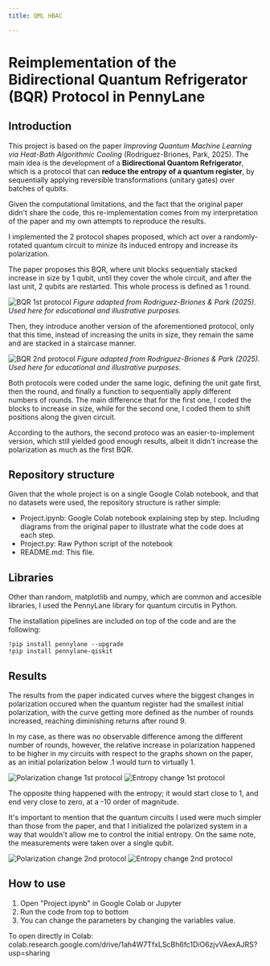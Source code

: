 ```yaml
---
title: QML HBAC

---
```


# Reimplementation of the Bidirectional Quantum Refrigerator (BQR) Protocol in PennyLane


## Introduction 

This project is based on the paper *Improving Quantum Machine Learning via Heat-Bath Algorithmic Cooling* (Rodriguez-Briones, Park, 2025). The main idea is the development of a **Bidirectional Quantom Refrigerator**, which is a protocol that can **reduce the entropy of a quantum register**, by sequentially applying reversible transformations (unitary gates) over batches of qubits. 

Given the computational limitations, and the fact that the original paper didn't share the code, this re-implementation comes from my interpretation of the paper and my own attempts to reproduce the results.

I implemented the 2 protocol shapes proposed, which act over a randomly-rotated quantum circuit to minize its induced entropy and increase its polarization. 

The paper proposes this BQR, where unit blocks sequentialy stacked increase in size by 1 qubit, until they cover the whole circuit, and after the last unit, 2 qubits are restarted. This whole process is defined as 1 round.

![BQR 1st protocol](https://hackmd.io/_uploads/ByMtIgEUge.png)
*Figure adapted from Rodriguez-Briones & Park (2025). Used here for educational and illustrative purposes.*

Then, they introduce another version of the aforementioned protocol, only that this time, instead of increasing the units in size, they remain the same and are stacked in a staircase manner.

![BQR 2nd protocol](https://hackmd.io/_uploads/H1WKLlNIeg.png)
*Figure adapted from Rodriguez-Briones & Park (2025). Used here for educational and illustrative purposes.*

Both protocols were coded under the same logic, defining the unit gate first, then the round, and finally a function to sequentially apply different numbers of rounds. The main difference that for the first one, I coded the blocks to increase in size, while for the second one, I coded them to shift positions along the given circuit.

According to the authors, the second protoco was an easier-to-implement version, which still yielded good enough results, albeit it didn't increase the polarization as much as the first BQR. 

## Repository structure 

Given that the whole project is on a single Google Colab notebook, and that no datasets were used, the repository structure is rather simple: 

* Project.ipynb: Google Colab notebook explaining step by step. Including diagrams from the original paper to illustrate what the code does at each step.
* Project.py: Raw Python script of the notebook
* README.md: This file. 


## Libraries

Other than random, matplotlib and numpy, which are common and accesible libraries, I used the PennyLane library for quantum circutis in Python. 

The installation pipelines are included on top of the code and are the following:

```
!pip install pennylane --upgrade
!pip install pennylane-qiskit
```


## Results 

The results from the paper indicated curves where the biggest changes in polarization occured when the quantum register had the smallest initial polarization, with the curve getting more defined as the number of rounds increased, reaching diminishing returns after round 9. 

In my case, as there was no observable difference among the different number of rounds, however, the relative increase in polarization happened to be higher in my circuits with respect to the graphs shown on the paper, as an initial polarization below .1 would turn to virtually 1.


![Polarization change 1st protocol](https://hackmd.io/_uploads/HyZt8eNUge.png)
![Entropy change 1st protocol](https://hackmd.io/_uploads/S1bKLeNIxl.png)

The opposite thing happened with the entropy; it would start close to 1, and end very close to zero, at a -10 order of magnitude. 

It's important to mention that the quantum circuits I used were much simpler than those from the paper, and that I initialized the polarized system in a way that wouldn't allow me to control the initial entropy. On the same note, the measurements were taken over a single qubit. 

![Polarization change 2nd protocol](https://hackmd.io/_uploads/HkbY8xNIle.png)
![Entropy change 2nd protocol](https://hackmd.io/_uploads/r1bt8xVUle.png)



## How to use 

1. Open "Project.ipynb" in Google Colab or Jupyter
2. Run the code from top to bottom
3. You can change the parameters by changing the variables value. 

To open directly in Colab: colab.research.google.com/drive/1ah4W7TfxLScBh6fc1DiO6zjvVAexAJRS?usp=sharing
